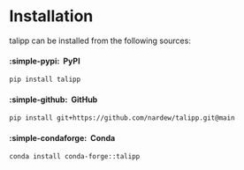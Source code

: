 # Installation

talipp can be installed from the following sources:

[//]: # (#### PyPI :simple-pypi:)

[//]: # ()
[//]: # (```bash)

[//]: # (pip install talipp)

[//]: # (```)

[//]: # (#### GitHub :simple-github:)

[//]: # ()
[//]: # (```bash)

[//]: # (pip install git+https://github.com/nardew/talipp.git@main)

[//]: # (```)

[//]: # ()
[//]: # (#### Conda :simple-condaforge:)

[//]: # ()
[//]: # (```bash)

[//]: # (conda install conda-forge::talipp)

[//]: # (```)

#### :simple-pypi:&nbsp; PyPI

```bash
pip install talipp
```
#### :simple-github:&nbsp; GitHub

```bash
pip install git+https://github.com/nardew/talipp.git@main
```

#### :simple-condaforge:&nbsp; Conda

```bash
conda install conda-forge::talipp
```
